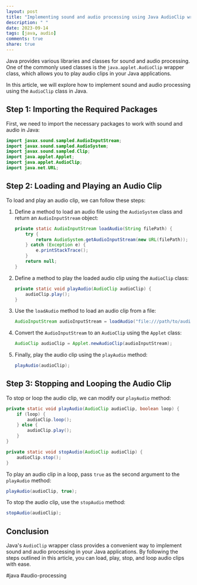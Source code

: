```yaml
---
layout: post
title: "Implementing sound and audio processing using Java AudioClip wrapper class"
description: " "
date: 2023-09-14
tags: [java, audio]
comments: true
share: true
---
```


Java provides various libraries and classes for sound and audio processing. One of the commonly used classes is the `java.applet.AudioClip` wrapper class, which allows you to play audio clips in your Java applications.

In this article, we will explore how to implement sound and audio processing using the `AudioClip` class in Java.

## Step 1: Importing the Required Packages

First, we need to import the necessary packages to work with sound and audio in Java:

```java
import javax.sound.sampled.AudioInputStream;
import javax.sound.sampled.AudioSystem;
import javax.sound.sampled.Clip;
import java.applet.Applet;
import java.applet.AudioClip;
import java.net.URL;
```

## Step 2: Loading and Playing an Audio Clip

To load and play an audio clip, we can follow these steps:

1. Define a method to load an audio file using the `AudioSystem` class and return an `AudioInputStream` object:

    ```java
    private static AudioInputStream loadAudio(String filePath) {
        try {
            return AudioSystem.getAudioInputStream(new URL(filePath));
        } catch (Exception e) {
            e.printStackTrace();
        }
        return null;
    }
    ```

2. Define a method to play the loaded audio clip using the `AudioClip` class:

    ```java
    private static void playAudio(AudioClip audioClip) {
        audioClip.play();
    }
    ```

3. Use the `loadAudio` method to load an audio clip from a file:

    ```java
    AudioInputStream audioInputStream = loadAudio("file:///path/to/audio.wav");
    ```

4. Convert the `AudioInputStream` to an `AudioClip` using the `Applet` class:

    ```java
    AudioClip audioClip = Applet.newAudioClip(audioInputStream);
    ```

5. Finally, play the audio clip using the `playAudio` method:

    ```java
    playAudio(audioClip);
    ```

## Step 3: Stopping and Looping the Audio Clip

To stop or loop the audio clip, we can modify our `playAudio` method:

```java
private static void playAudio(AudioClip audioClip, boolean loop) {
    if (loop) {
        audioClip.loop();
    } else {
        audioClip.play();
    }
}

private static void stopAudio(AudioClip audioClip) {
    audioClip.stop();
}
```

To play an audio clip in a loop, pass `true` as the second argument to the `playAudio` method:

```java
playAudio(audioClip, true);
```

To stop the audio clip, use the `stopAudio` method:

```java
stopAudio(audioClip);
```

## Conclusion

Java's `AudioClip` wrapper class provides a convenient way to implement sound and audio processing in your Java applications. By following the steps outlined in this article, you can load, play, stop, and loop audio clips with ease.

#java #audio-processing